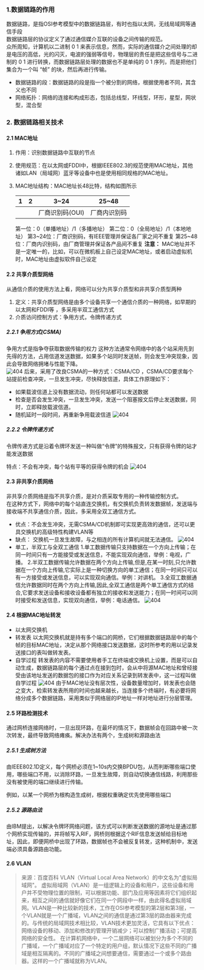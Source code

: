 ### 1.数据链路的作用
  数据链路，是指OSI参考模型中的数据链路层，有时也指以太网，无线局域网等通信手段  
  数据链路层的协议定义了通过通信媒介互联的设备之间传输的规范。  
  众所周知，计算机以二进制 0 1 来表示信息，然而，实际的通信媒介之间处理的却是电压的高低，光的闪灭，电波的强弱等信号，物理层的责任是把这些信号与二进制的 0 1 进行转换，而数据链路层处理的数据也不是单纯的 0 1 序列，而是把他们集合为一个叫 “帧” 的块，然后再进行传输。
  * 数据链路的段：数据链路的段是指一个被分割的网络，根据使用者不同，其含义也不同
  * 网络拓扑：网络的连接和构成形态，包括总线型，环线型，环形，星型，网状型，混合型
### 2. 数据链路相关技术
#### 2.1 MAC地址
1. 作用：识别数据链路中互联的节点
2. 使用规范：在以太网或FDDI中，根据IEEE802.3的规范使用MAC地址，其他诸如LAN（局域网）蓝牙等设备中也是使用相同规格的MAC地址。
3. MAC地址结构：MAC地址长48比特，结构如图所示
   
   |1|2|3~24|25~48|
   |-|-|----|-----|
   |  | |厂商识别码(OUI)|厂商内识别码|

   第一位：0（单播地址）/1（多播地址）
   第二位：0（全局地址）/1（本地地址）
   第3~24位：厂商识别码，有IEEE管理并保证各厂家之间不重复
   第25~48位：厂商内识别码，由厂商管理并保证各产品间不重复
**注意：** MAC地址并不是一定唯一的，比如，可以在微机板上自己设定MAC地址，或者启动虚拟机时，MAC地址由虚拟软件自己设定

#### 2.2 共享介质型网络
从通信介质的使用方法上看，网络可以分为共享介质型和非共享介质型两种  
1. 定义：共享介质型网络是由多个设备共享一个通信介质的一种网络，如早期的以太网和FDDI等 ，多采用半双工通信方式
2. 介质访问控制方式：争用方式，令牌传递方式
##### 2.2.1 争用方式(CSMA)
争用方式是指争夺获取数据传输的权力  这种方法通常令网络中的各个站采用先到先得的方法，占用信道发送数据，如果多个站同时发送帧，则会发生冲突现象，因此会导致网络拥堵与性能下降。  
![404](01.jpg)
后来，采用了改良CSMA的一种方式：CSMA/CD ，CSMA/CD要求每个站提前检查冲突，一旦发生冲突，尽快释放信道，具体工作原理如下：
  * 如果载波信道上没有数据流动，则任何站都可以发送数据
  * 检查是否会发生冲突，一旦发生冲突，发送一个阻塞报文后停止发送数据，同时，立即释放载波信道。
  * 随机延时一段时间，再重新争用载波信道
  ![404](02.jpg)
##### 2.2.2 令牌传递方式
令牌传递方式是沿着令牌环发送一种叫做“令牌”的特殊报文，只有获得令牌的站才能发送数据  

特点：不会有冲突，每个站有平等的获得令牌的机会
![404](03.jpg)
#### 2.3 非共享介质网络
非共享介质网络是指不共享介质，是对介质采取专用的一种传输控制方式。  
在这种方式下，网络中的每个站直连交换机，有交换机负责转发数据帧，发送端与接收端不共享通信介质，因此，多采用全双工通信方式。
* 优点：不会发生冲突，无需CSMA/CD机制即可实现更高效的通信，还可以更具交换机的高级特性构建VLAN等
* 缺点： 交换机一旦发生故障，与之相连的所有计算机间就无法通信。
![404](04.jpg)
* 单工，半双工与全双工通信
  1.单工数据传输只支持数据在一个方向上传输；在同一时间只有一方能接受或发送信息，不能实现双向通信，举例：电视，广播。
  2.半双工数据传输允许数据在两个方向上传输,但是,在某一时刻,只允许数据在一个方向上传输,它实际上是一种切换方向的单工通信；在同一时间只可以有一方接受或发送信息，可以实现双向通信。举例：对讲机。
  3.全双工数据通信允许数据同时在两个方向上传输,因此,全双工通信是两个单工通信方式的结合,它要求发送设备和接收设备都有独立的接收和发送能力；在同一时间可以同时接受和发送信息，实现双向通信，举例：电话通信。
  ![404](05.jpg)
#### 2.4 根据MAC地址转发
* 以太网交换机
* 转发表
  以太网交换机就是持有多个端口的网桥，它们根据数据链路层中的每个帧的目标MAC地址，决定从那个网络接口发送数据，这时所参考的用以记录发送接口的表叫做转发表。
* 自学过程
  转发表的内容不需要使用者手工在终端或交换机上设置，而是可以自动生成，数据链路层的每个通过点在接到包时，会从中将源MAC地址和曾经接受由该地址发送的数据包的接口作为对应关系记录到转发表中，这一过程叫做自学过程
  ![404](06.jpg)
  由于MAC地址没有层次性，设备数量增加时，转发表也会随之变大，检索转发表所用的时间也越来越长，当连接多个终端时，有必要将网络分成多个数据链路，采用类似于网络层的IP地址一样对地址进行分层管理。
#### 2.5 环路检测技术
通过网桥连接网络时，一旦出现环路，在最坏的情况下，数据帧会在回路中被一次次转发，最终导致网络瘫痪。解决办法有两个，生成树和源路由法
##### 2.5.1 生成树方法
由IEEE802.1D定义，每个网桥必须在1~10s内交换BPDU包，从而判断哪些端口使用，哪些端口不用，以消除环路，一旦发生故障，则自动切换通信线路，利用那些没有被使用的端口继续进行传输。

例如，以某一个网桥为根构造生成树，根据权重确定优先使用哪些端口
##### 2.5.2 源路由法
由IBM提出，以解决令牌环网络问题，该方式可以判断发送数据的源地址是通过那个网桥实现传输的，并将帧写入RIF，网桥则根据这个RIF信息发送帧给目标地址，因此，即便网桥中出现了环路，数据帧也不会被反复转发，这种机制中，发送端必须具备源路由功能。
#### 2.6 VLAN
>来源：百度百科
>VLAN（Virtual Local Area Network）的中文名为"虚拟局域网"。
虚拟局域网（VLAN）是一组逻辑上的设备和用户，这些设备和用户并不受物理位置的限制，可以根据功能、部门及应用等因素将它们组织起来，相互之间的通信就好像它们在同一个网段中一样，由此得名虚拟局域网。VLAN是一种比较新的技术，工作在OSI参考模型的第2层和第3层，一个VLAN就是一个广播域，VLAN之间的通信是通过第3层的路由器来完成的。与传统的局域网技术相比较，VLAN技术更加灵活，它具有以下优点： 网络设备的移动、添加和修改的管理开销减少；可以控制广播活动；可提高网络的安全性。
在计算机网络中，一个二层网络可以被划分为多个不同的广播域，一个广播域对应了一个特定的用户组，默认情况下这些不同的广播域是相互隔离的。不同的广播域之间想要通信，需要通过一个或多个路由器。这样的一个广播域就称为VLAN。